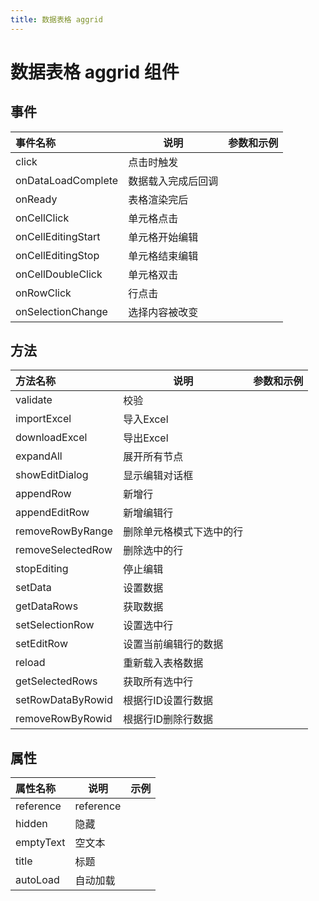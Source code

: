 ```yaml
---
title: 数据表格 aggrid
---
```


# 数据表格 aggrid 组件

## 事件

| 事件名称               | 说明        | 参数和示例 |
|:-------------------|-----------|-------|
| click              | 点击时触发     |       |
| onDataLoadComplete | 数据载入完成后回调 |       |
| onReady            | 表格渲染完后    |       |
| onCellClick        | 单元格点击     |       |
| onCellEditingStart | 单元格开始编辑   |       |
| onCellEditingStop  | 单元格结束编辑   |       |
| onCellDoubleClick  | 单元格双击     |       |
| onRowClick         | 行点击       |       |
| onSelectionChange  | 选择内容被改变   |       |

## 方法

| 方法名称              | 说明           | 参数和示例 |
|:------------------|--------------|-------|
| validate          | 校验           |       |
| importExcel       | 导入Excel      |       |
| downloadExcel     | 导出Excel      |       |
| expandAll         | 展开所有节点       |       |
| showEditDialog    | 显示编辑对话框      |       |
| appendRow         | 新增行          |       |
| appendEditRow     | 新增编辑行        |       |
| removeRowByRange  | 删除单元格模式下选中的行 |       |
| removeSelectedRow | 删除选中的行       |       |
| stopEditing       | 停止编辑         |       |
| setData           | 设置数据         |       |
| getDataRows       | 获取数据         |       |
| setSelectionRow   | 设置选中行        |       |
| setEditRow        | 设置当前编辑行的数据   |       |
| reload            | 重新载入表格数据     |       |
| getSelectedRows   | 获取所有选中行      |       |
| setRowDataByRowid | 根据行ID设置行数据   |       |
| removeRowByRowid  | 根据行ID删除行数据   |       |

## 属性

| 属性名称      | 说明        | 示例 |
|:----------|-----------|----|
| reference | reference |    |
| hidden    | 隐藏        |    |
| emptyText | 空文本       |    |
| title     | 标题        |    |
| autoLoad  | 自动加载      |    |